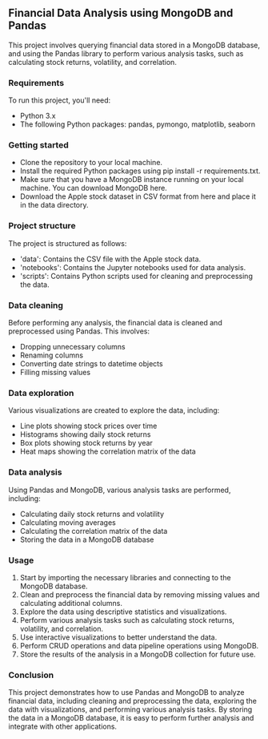 ## Financial Data Analysis using MongoDB and Pandas
This project involves querying financial data stored in a MongoDB database, and using the Pandas library to perform various analysis tasks, such as calculating stock returns, volatility, and correlation.

### Requirements
To run this project, you'll need:
- Python 3.x
- The following Python packages: pandas, pymongo, matplotlib, seaborn

### Getting started
- Clone the repository to your local machine.
- Install the required Python packages using pip install -r requirements.txt.
- Make sure that you have a MongoDB instance running on your local machine. You can download MongoDB here.
- Download the Apple stock dataset in CSV format from here and place it in the data directory.

### Project structure
The project is structured as follows:

- 'data': Contains the CSV file with the Apple stock data.
- 'notebooks': Contains the Jupyter notebooks used for data analysis.
- 'scripts': Contains Python scripts used for cleaning and preprocessing the data.

### Data cleaning
Before performing any analysis, the financial data is cleaned and preprocessed using Pandas. This involves:

- Dropping unnecessary columns
- Renaming columns
- Converting date strings to datetime objects
- Filling missing values

### Data exploration
Various visualizations are created to explore the data, including:

- Line plots showing stock prices over time
- Histograms showing daily stock returns
- Box plots showing stock returns by year
- Heat maps showing the correlation matrix of the data

### Data analysis
Using Pandas and MongoDB, various analysis tasks are performed, including:

- Calculating daily stock returns and volatility
- Calculating moving averages
- Calculating the correlation matrix of the data
- Storing the data in a MongoDB database


### Usage
1. Start by importing the necessary libraries and connecting to the MongoDB database.
2. Clean and preprocess the financial data by removing missing values and calculating additional columns.
3. Explore the data using descriptive statistics and visualizations.
4. Perform various analysis tasks such as calculating stock returns, volatility, and correlation.
5. Use interactive visualizations to better understand the data.
6. Perform CRUD operations and data pipeline operations using MongoDB.
7. Store the results of the analysis in a MongoDB collection for future use.

### Conclusion
This project demonstrates how to use Pandas and MongoDB to analyze financial data, including cleaning and preprocessing the data, exploring the data with visualizations, and performing various analysis tasks. By storing the data in a MongoDB database, it is easy to perform further analysis and integrate with other applications.
